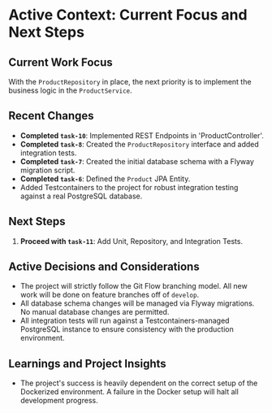 # Active Context: Current Focus and Next Steps

## Current Work Focus
With the `ProductRepository` in place, the next priority is to implement the business logic in the `ProductService`.

## Recent Changes
- **Completed `task-10`**: Implemented REST Endpoints in 'ProductController'.
- **Completed `task-8`**: Created the `ProductRepository` interface and added integration tests.
- **Completed `task-7`**: Created the initial database schema with a Flyway migration script.
- **Completed `task-6`**: Defined the `Product` JPA Entity.
- Added Testcontainers to the project for robust integration testing against a real PostgreSQL database.

## Next Steps
1.  **Proceed with `task-11`**: Add Unit, Repository, and Integration Tests.

## Active Decisions and Considerations
- The project will strictly follow the Git Flow branching model. All new work will be done on feature branches off of `develop`.
- All database schema changes will be managed via Flyway migrations. No manual database changes are permitted.
- All integration tests will run against a Testcontainers-managed PostgreSQL instance to ensure consistency with the production environment.

## Learnings and Project Insights
- The project's success is heavily dependent on the correct setup of the Dockerized environment. A failure in the Docker setup will halt all development progress.
